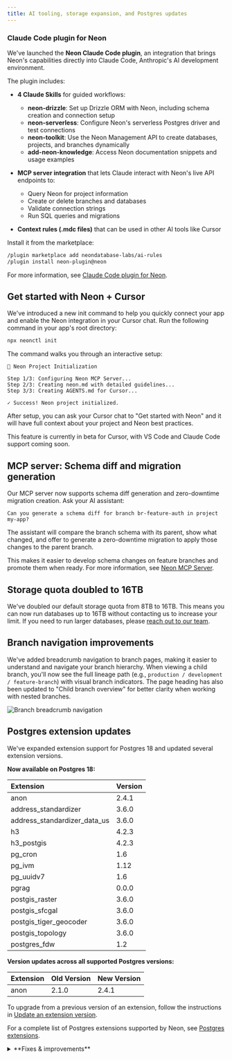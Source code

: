 ```yaml
---
title: AI tooling, storage expansion, and Postgres updates
---
```


### Claude Code plugin for Neon

We've launched the **Neon Claude Code plugin**, an integration that brings Neon's capabilities directly into Claude Code, Anthropic's AI development environment.

The plugin includes:

- **4 Claude Skills** for guided workflows:
  - **neon-drizzle**: Set up Drizzle ORM with Neon, including schema creation and connection setup
  - **neon-serverless**: Configure Neon's serverless Postgres driver and test connections
  - **neon-toolkit**: Use the Neon Management API to create databases, projects, and branches dynamically
  - **add-neon-knowledge**: Access Neon documentation snippets and usage examples

- **MCP server integration** that lets Claude interact with Neon's live API endpoints to:
  - Query Neon for project information
  - Create or delete branches and databases
  - Validate connection strings
  - Run SQL queries and migrations

- **Context rules (.mdc files)** that can be used in other AI tools like Cursor

Install it from the marketplace:

```bash
/plugin marketplace add neondatabase-labs/ai-rules
/plugin install neon-plugin@neon
```

For more information, see [Claude Code plugin for Neon](/docs/ai/ai-claude-code-plugin).

## Get started with Neon + Cursor

We've introduced a new init command to help you quickly connect your app and enable the Neon integration in your Cursor chat. Run the following command in your app's root directory:

```bash
npx neonctl init
```

The command walks you through an interactive setup:

```
🚀 Neon Project Initialization

Step 1/3: Configuring Neon MCP Server...
Step 2/3: Creating neon.md with detailed guidelines...
Step 3/3: Creating AGENTS.md for Cursor...

✓ Success! Neon project initialized.
```

After setup, you can ask your Cursor chat to "Get started with Neon" and it will have full context about your project and Neon best practices.

This feature is currently in beta for Cursor, with VS Code and Claude Code support coming soon.

## MCP server: Schema diff and migration generation

Our MCP server now supports schema diff generation and zero-downtime migration creation. Ask your AI assistant:

```
Can you generate a schema diff for branch br-feature-auth in project my-app?
```

The assistant will compare the branch schema with its parent, show what changed, and offer to generate a zero-downtime migration to apply those changes to the parent branch.

This makes it easier to develop schema changes on feature branches and promote them when ready. For more information, see [Neon MCP Server](/docs/ai/neon-mcp-server).

## Storage quota doubled to 16TB

We've doubled our default storage quota from 8TB to 16TB. This means you can now run databases up to 16TB without contacting us to increase your limit. If you need to run larger databases, please [reach out to our team](https://neon.tech/contact-sales).

## Branch navigation improvements

We've added breadcrumb navigation to branch pages, making it easier to understand and navigate your branch hierarchy. When viewing a child branch, you'll now see the full lineage path (e.g., `production / development / feature-branch`) with visual branch indicators. The page heading has also been updated to "Child branch overview" for better clarity when working with nested branches.

![Branch breadcrumb navigation](/docs/changelog/branch-breadcrumbs-oct-2025.png)

## Postgres extension updates

We've expanded extension support for Postgres 18 and updated several extension versions.

**Now available on Postgres 18:**

| Extension                    | Version |
| :--------------------------- | :------ |
| anon                         | 2.4.1   |
| address_standardizer         | 3.6.0   |
| address_standardizer_data_us | 3.6.0   |
| h3                           | 4.2.3   |
| h3_postgis                   | 4.2.3   |
| pg_cron                      | 1.6     |
| pg_ivm                       | 1.12    |
| pg_uuidv7                    | 1.6     |
| pgrag                        | 0.0.0   |
| postgis_raster               | 3.6.0   |
| postgis_sfcgal               | 3.6.0   |
| postgis_tiger_geocoder       | 3.6.0   |
| postgis_topology             | 3.6.0   |
| postgres_fdw                 | 1.2     |

**Version updates across all supported Postgres versions:**

| Extension | Old Version | New Version |
| :-------- | :---------- | :---------- |
| anon      | 2.1.0       | 2.4.1       |

To upgrade from a previous version of an extension, follow the instructions in [Update an extension version](/docs/extensions/pg-extensions#update-an-extension-version).

For a complete list of Postgres extensions supported by Neon, see [Postgres extensions](/docs/extensions/pg-extensions).

<details>
<summary>**Fixes & improvements**</summary>

- **Child branch storage now capped at logical data size**

  We've introduced a storage billing cap for child branches. Previously, child branch storage cost was based on all data changes over time. Now, you're billed for the minimum of accumulated changes or your actual data size, ensuring you never pay more than the logical size of your data on a child branch. This change makes child branch storage costs more predictable and helps avoid charges from long-lived branches.

- **Neon Launchpad packages renamed**

  Neon Launchpad's packages were renamed: `neondb` → `get-db` (CLI) and `vite-plugin-postgres` → `vite-plugin-db` (Vite plugin). Use `npx get-db` to initiate Neon Launchpad.
  
    _Neon Launchpad enables instant provisioning of a Postgres database without configuration or account creation. See [Neon Launchpad](/docs/reference/neon-launchpad) to learn more._

</details>
